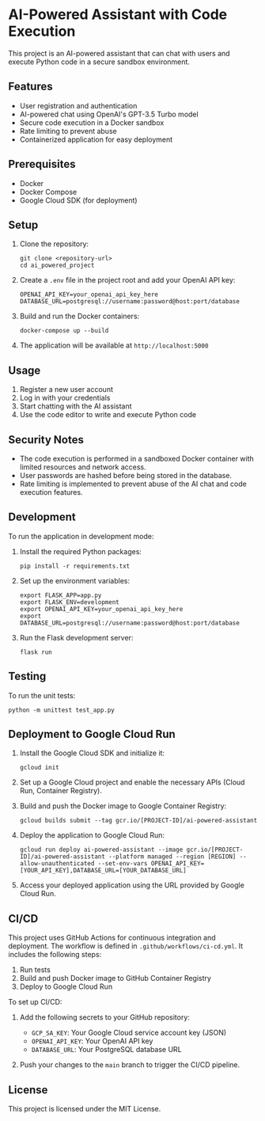 
# AI-Powered Assistant with Code Execution

This project is an AI-powered assistant that can chat with users and execute Python code in a secure sandbox environment.

## Features

- User registration and authentication
- AI-powered chat using OpenAI's GPT-3.5 Turbo model
- Secure code execution in a Docker sandbox
- Rate limiting to prevent abuse
- Containerized application for easy deployment

## Prerequisites

- Docker
- Docker Compose
- Google Cloud SDK (for deployment)

## Setup

1. Clone the repository:
   ```
   git clone <repository-url>
   cd ai_powered_project
   ```

2. Create a `.env` file in the project root and add your OpenAI API key:
   ```
   OPENAI_API_KEY=your_openai_api_key_here
   DATABASE_URL=postgresql://username:password@host:port/database
   ```

3. Build and run the Docker containers:
   ```
   docker-compose up --build
   ```

4. The application will be available at `http://localhost:5000`

## Usage

1. Register a new user account
2. Log in with your credentials
3. Start chatting with the AI assistant
4. Use the code editor to write and execute Python code

## Security Notes

- The code execution is performed in a sandboxed Docker container with limited resources and network access.
- User passwords are hashed before being stored in the database.
- Rate limiting is implemented to prevent abuse of the AI chat and code execution features.

## Development

To run the application in development mode:

1. Install the required Python packages:
   ```
   pip install -r requirements.txt
   ```

2. Set up the environment variables:
   ```
   export FLASK_APP=app.py
   export FLASK_ENV=development
   export OPENAI_API_KEY=your_openai_api_key_here
   export DATABASE_URL=postgresql://username:password@host:port/database
   ```

3. Run the Flask development server:
   ```
   flask run
   ```

## Testing

To run the unit tests:

```
python -m unittest test_app.py
```

## Deployment to Google Cloud Run

1. Install the Google Cloud SDK and initialize it:
   ```
   gcloud init
   ```

2. Set up a Google Cloud project and enable the necessary APIs (Cloud Run, Container Registry).

3. Build and push the Docker image to Google Container Registry:
   ```
   gcloud builds submit --tag gcr.io/[PROJECT-ID]/ai-powered-assistant
   ```

4. Deploy the application to Google Cloud Run:
   ```
   gcloud run deploy ai-powered-assistant --image gcr.io/[PROJECT-ID]/ai-powered-assistant --platform managed --region [REGION] --allow-unauthenticated --set-env-vars OPENAI_API_KEY=[YOUR_API_KEY],DATABASE_URL=[YOUR_DATABASE_URL]
   ```

5. Access your deployed application using the URL provided by Google Cloud Run.

## CI/CD

This project uses GitHub Actions for continuous integration and deployment. The workflow is defined in `.github/workflows/ci-cd.yml`. It includes the following steps:

1. Run tests
2. Build and push Docker image to GitHub Container Registry
3. Deploy to Google Cloud Run

To set up CI/CD:

1. Add the following secrets to your GitHub repository:
   - `GCP_SA_KEY`: Your Google Cloud service account key (JSON)
   - `OPENAI_API_KEY`: Your OpenAI API key
   - `DATABASE_URL`: Your PostgreSQL database URL

2. Push your changes to the `main` branch to trigger the CI/CD pipeline.

## License

This project is licensed under the MIT License.
